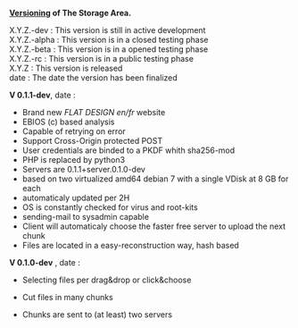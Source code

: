 **[Versioning][1] of The Storage Area.**

X.Y.Z.-dev :    This version is still in active development<br>
X.Y.Z.-alpha :  This version is in a closed testing phase<br>
X.Y.Z.-beta :   This version is in a opened testing phase<br>
X.Y.Z.-rc :     This version is in a public testing phase<br>
X.Y.Z :         This version is released<br>
date :          The date the version has been finalized


**V 0.1.1-dev**, date :

* Brand new *FLAT DESIGN* *en/fr* website
* EBIOS (c) based analysis
* Capable of retrying on error
* Support Cross-Origin protected POST
* User credentials are binded to a PKDF whith sha256-mod
* PHP is replaced by python3
* Servers are 0.1.1+server.0.1.0-dev
 * based on two virtualized amd64 debian 7 with a single VDisk at 8 GB for each
 * automaticaly updated per 2H
 * OS is constantly checked for virus and root-kits
 * sending-mail to sysadmin capable
* Client will automaticaly choose the faster free server to upload the next chunk 
* Files are located in a easy-reconstruction way, hash based


**V 0.1.0-dev** , date :

* Selecting files per drag&drop or click&choose
* Cut files in many chunks
* Chunks are sent to (at least) two servers

  [1]: https://github.com/mojombo/semver/blob/master/semver.md
